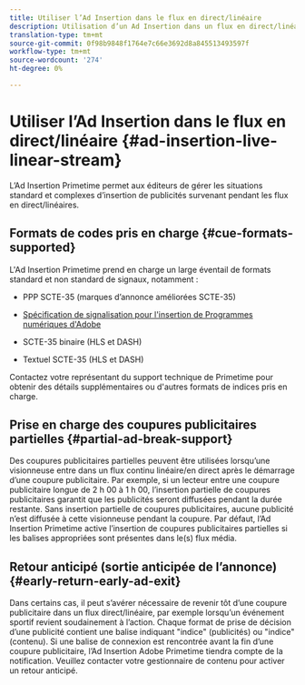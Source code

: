 ```yaml
---
title: Utiliser l’Ad Insertion dans le flux en direct/linéaire
description: Utilisation d’un Ad Insertion dans un flux en direct/linéaire
translation-type: tm+mt
source-git-commit: 0f98b9848f1764e7c66e3692d8a845513493597f
workflow-type: tm+mt
source-wordcount: '274'
ht-degree: 0%

---
```



# Utiliser l’Ad Insertion dans le flux en direct/linéaire {#ad-insertion-live-linear-stream}

L’Ad Insertion Primetime permet aux éditeurs de gérer les situations standard et complexes d’insertion de publicités survenant pendant les flux en direct/linéaires.

## Formats de codes pris en charge {#cue-formats-supported}

L&#39;Ad Insertion Primetime prend en charge un large éventail de formats standard et non standard de signaux, notamment :

* PPP SCTE-35 (marques d’annonce améliorées SCTE-35)

* [Spécification de signalisation pour l&#39;insertion de Programmes numériques d&#39;Adobe](https://www.adobe.com/content/dam/acom/en/devnet/primetime/PrimetimeDigitalProgramInsertionSignalingSpecification.pdf)

* SCTE-35 binaire (HLS et DASH)

* Textuel SCTE-35 (HLS et DASH)

Contactez votre représentant du support technique de Primetime pour obtenir des détails supplémentaires ou d&#39;autres formats de indices pris en charge.

## Prise en charge des coupures publicitaires partielles {#partial-ad-break-support}

Des coupures publicitaires partielles peuvent être utilisées lorsqu’une visionneuse entre dans un flux continu linéaire/en direct après le démarrage d’une coupure publicitaire.  Par exemple, si un lecteur entre une coupure publicitaire longue de 2 h 00 à 1 h 00, l’insertion partielle de coupures publicitaires garantit que les publicités seront diffusées pendant la durée restante. Sans insertion partielle de coupures publicitaires, aucune publicité n’est diffusée à cette visionneuse pendant la coupure. Par défaut, l’Ad Insertion Primetime active l’insertion de coupures publicitaires partielles si les balises appropriées sont présentes dans le(s) flux média.

## Retour anticipé (sortie anticipée de l’annonce) {#early-return-early-ad-exit}

Dans certains cas, il peut s’avérer nécessaire de revenir tôt d’une coupure publicitaire dans un flux direct/linéaire, par exemple lorsqu’un événement sportif revient soudainement à l’action. Chaque format de prise de décision d’une publicité contient une balise indiquant &quot;indice&quot; (publicités) ou &quot;indice&quot; (contenu).  Si une balise de connexion est rencontrée avant la fin d’une coupure publicitaire, l’Ad Insertion Adobe Primetime tiendra compte de la notification.  Veuillez contacter votre gestionnaire de contenu pour activer un retour anticipé.
